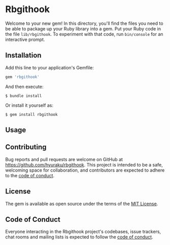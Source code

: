 # Rbgithook

Welcome to your new gem! In this directory, you'll find the files you need to be able to package up your Ruby library into a gem. Put your Ruby code in the file `lib/rbgithook`. To experiment with that code, run `bin/console` for an interactive prompt.

## Installation

Add this line to your application's Gemfile:

```ruby
gem 'rbgithook'
```

And then execute:

    $ bundle install

Or install it yourself as:

    $ gem install rbgithook

## Usage


## Contributing

Bug reports and pull requests are welcome on GitHub at https://github.com/hyuraku/rbgithook. This project is intended to be a safe, welcoming space for collaboration, and contributors are expected to adhere to the [code of conduct](https://github.com/hyuraku/rbgithook/blob/master/CODE_OF_CONDUCT.md).

## License

The gem is available as open source under the terms of the [MIT License](https://opensource.org/licenses/MIT).

## Code of Conduct

Everyone interacting in the Rbgithook project's codebases, issue trackers, chat rooms and mailing lists is expected to follow the [code of conduct](https://github.com/hyuraku/rbgithook/blob/master/CODE_OF_CONDUCT.md).
